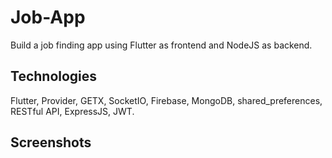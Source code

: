 # Job-App
Build a job finding app using Flutter as frontend and NodeJS as backend.
## Technologies
Flutter, Provider, GETX, SocketIO, Firebase, MongoDB, shared_preferences, RESTful API, ExpressJS, JWT.
## Screenshots
